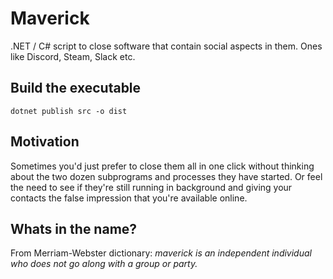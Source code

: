 # Maverick

.NET / C# script to close software that contain social aspects in them. Ones like Discord, Steam, Slack etc.

## Build the executable

`dotnet publish src -o dist`

## Motivation

Sometimes you'd just prefer to close them all in one click without thinking about the two dozen subprograms and processes they have started. Or feel the need to see if they're still running in background and giving your contacts the false impression that you're available online.

## Whats in the name?

From Merriam-Webster dictionary: *maverick is an independent individual who does not go along with a group or party.*
